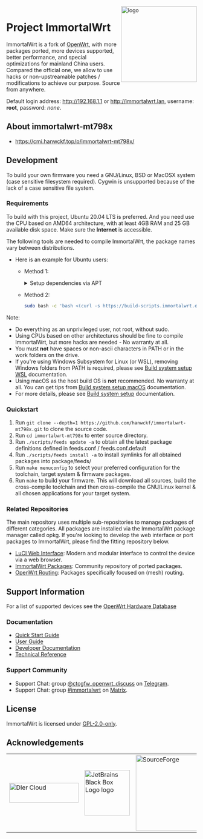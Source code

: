 <img src="https://avatars.githubusercontent.com/u/53193414?s=200&v=4" alt="logo" width="200" height="200" align="right">

# Project ImmortalWrt

ImmortalWrt is a fork of [OpenWrt](https://openwrt.org), with more packages ported, more devices supported, better performance, and special optimizations for mainland China users.<br/>
Compared the official one, we allow to use hacks or non-upstreamable patches / modifications to achieve our purpose. Source from anywhere.

Default login address: http://192.168.1.1 or http://immortalwrt.lan, username: __root__, password: _none_.

## About immortalwrt-mt798x 
- https://cmi.hanwckf.top/p/immortalwrt-mt798x/

## Development
To build your own firmware you need a GNU/Linux, BSD or MacOSX system (case sensitive filesystem required). Cygwin is unsupported because of the lack of a case sensitive file system.<br/>

  ### Requirements
  To build with this project, Ubuntu 20.04 LTS is preferred. And you need use the CPU based on AMD64 architecture, with at least 4GB RAM and 25 GB available disk space. Make sure the __Internet__ is accessible.

  The following tools are needed to compile ImmortalWrt, the package names vary between distributions.

  - Here is an example for Ubuntu users:<br/>
    - Method 1:
      <details>
        <summary>Setup dependencies via APT</summary>

        ```bash
        sudo apt update -y
        sudo apt full-upgrade -y
        sudo apt install -y ack antlr3 asciidoc autoconf automake autopoint binutils bison build-essential \
          bzip2 ccache clang clangd cmake cpio curl device-tree-compiler ecj fastjar flex gawk gettext gcc-multilib \
          g++-multilib git gperf haveged help2man intltool lib32gcc-s1 libc6-dev-i386 libelf-dev libglib2.0-dev \
          libgmp3-dev libltdl-dev libmpc-dev libmpfr-dev libncurses5-dev libncursesw5 libncursesw5-dev libreadline-dev \
          libssl-dev libtool lld lldb lrzsz mkisofs msmtp nano ninja-build p7zip p7zip-full patch pkgconf python2.7 \
          python3 python3-pip python3-ply python-docutils qemu-utils re2c rsync scons squashfs-tools subversion swig \
          texinfo uglifyjs upx-ucl unzip vim wget xmlto xxd zlib1g-dev
        ```
      </details>
    - Method 2:
      ```bash
      sudo bash -c 'bash <(curl -s https://build-scripts.immortalwrt.eu.org/init_build_environment.sh)'
      ```

  Note:
  - Do everything as an unprivileged user, not root, without sudo.
  - Using CPUs based on other architectures should be fine to compile ImmortalWrt, but more hacks are needed - No warranty at all.
  - You must __not__ have spaces or non-ascii characters in PATH or in the work folders on the drive.
  - If you're using Windows Subsystem for Linux (or WSL), removing Windows folders from PATH is required, please see [Build system setup WSL](https://openwrt.org/docs/guide-developer/build-system/wsl) documentation.
  - Using macOS as the host build OS is __not__ recommended. No warranty at all. You can get tips from [Build system setup macOS](https://openwrt.org/docs/guide-developer/build-system/buildroot.exigence.macosx) documentation.
  - For more details, please see [Build system setup](https://openwrt.org/docs/guide-developer/build-system/install-buildsystem) documentation.

  ### Quickstart
  1. Run `git clone --depth=1 https://github.com/hanwckf/immortalwrt-mt798x.git` to clone the source code.
  2. Run `cd immortalwrt-mt798x` to enter source directory.
  3. Run `./scripts/feeds update -a` to obtain all the latest package definitions defined in feeds.conf / feeds.conf.default
  4. Run `./scripts/feeds install -a` to install symlinks for all obtained packages into package/feeds/
  5. Run `make menuconfig` to select your preferred configuration for the toolchain, target system & firmware packages.
  6. Run `make` to build your firmware. This will download all sources, build the cross-compile toolchain and then cross-compile the GNU/Linux kernel & all chosen applications for your target system.

  ### Related Repositories
  The main repository uses multiple sub-repositories to manage packages of different categories. All packages are installed via the ImmortalWrt package manager called opkg. If you're looking to develop the web interface or port packages to ImmortalWrt, please find the fitting repository below.
  - [LuCI Web Interface](https://github.com/immortalwrt/luci): Modern and modular interface to control the device via a web browser.
  - [ImmortalWrt Packages](https://github.com/immortalwrt/packages): Community repository of ported packages.
  - [OpenWrt Routing](https://github.com/openwrt/routing): Packages specifically focused on (mesh) routing.

## Support Information
For a list of supported devices see the [OpenWrt Hardware Database](https://openwrt.org/supported_devices)
  ### Documentation
  - [Quick Start Guide](https://openwrt.org/docs/guide-quick-start/start)
  - [User Guide](https://openwrt.org/docs/guide-user/start)
  - [Developer Documentation](https://openwrt.org/docs/guide-developer/start)
  - [Technical Reference](https://openwrt.org/docs/techref/start)

  ### Support Community
  - Support Chat: group [@ctcgfw_openwrt_discuss](https://t.me/ctcgfw_openwrt_discuss) on [Telegram](https://telegram.org/).
  - Support Chat: group [#immortalwrt](https://matrix.to/#/#immortalwrt:matrix.org) on [Matrix](https://matrix.org/).

## License
ImmortalWrt is licensed under [GPL-2.0-only](https://spdx.org/licenses/GPL-2.0-only.html).

## Acknowledgements
<table>
  <tr>
    <td><a href="https://dlercloud.com/"><img src="https://user-images.githubusercontent.com/22235437/111103249-f9ec6e00-8588-11eb-9bfc-67cc55574555.png" width="183" height="52" border="0" alt="Dler Cloud"></a></td>
    <td><a href="https://www.jetbrains.com/"><img src="https://resources.jetbrains.com/storage/products/company/brand/logos/jb_square.png" width="120" height="120" border="0" alt="JetBrains Black Box Logo logo"></a></td>
    <td><a href="https://sourceforge.net/"><img src="https://sourceforge.net/sflogo.php?type=17&group_id=3663829" alt="SourceForge" width=200></a></td>
  </tr>
</table>
